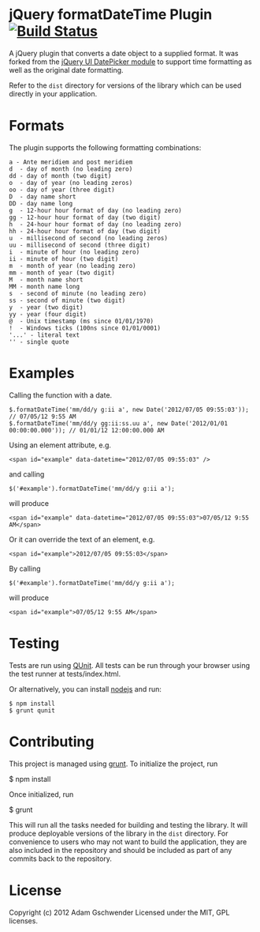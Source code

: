 jQuery formatDateTime Plugin [![Build Status](https://travis-ci.org/agschwender/jquery.formatDateTime.png)](https://travis-ci.org/agschwender/jquery.formatDateTime)
============================

A jQuery plugin that converts a date object to a supplied format. It was forked from the [jQuery UI DatePicker module](https://github.com/jquery/jquery-ui/blob/master/ui/jquery.ui.datepicker.js) to support time formatting as well as the original date formatting.

Refer to the `dist` directory for versions of the library which can be used directly in your application.

Formats
=======

The plugin supports the following formatting combinations:

    a - Ante meridiem and post meridiem
    d  - day of month (no leading zero)
    dd - day of month (two digit)
    o  - day of year (no leading zeros)
    oo - day of year (three digit)
    D  - day name short
    DD - day name long
    g  - 12-hour hour format of day (no leading zero)
    gg - 12-hour hour format of day (two digit)
    h  - 24-hour hour format of day (no leading zero)
    hh - 24-hour hour format of day (two digit)
    u  - millisecond of second (no leading zeros)
    uu - millisecond of second (three digit)
    i  - minute of hour (no leading zero)
    ii - minute of hour (two digit)
    m  - month of year (no leading zero)
    mm - month of year (two digit)
    M  - month name short
    MM - month name long
    s  - second of minute (no leading zero)
    ss - second of minute (two digit)
    y  - year (two digit)
    yy - year (four digit)
    @  - Unix timestamp (ms since 01/01/1970)
    !  - Windows ticks (100ns since 01/01/0001)
    '...' - literal text
    '' - single quote

Examples
========

Calling the function with a date.

    $.formatDateTime('mm/dd/y g:ii a', new Date('2012/07/05 09:55:03')); // 07/05/12 9:55 AM
    $.formatDateTime('mm/dd/y gg:ii:ss.uu a', new Date('2012/01/01 00:00:00.000')); // 01/01/12 12:00:00.000 AM

Using an element attribute, e.g.

    <span id="example" data-datetime="2012/07/05 09:55:03" />

and calling

    $('#example').formatDateTime('mm/dd/y g:ii a');

will produce

    <span id="example" data-datetime="2012/07/05 09:55:03">07/05/12 9:55 AM</span>

Or it can override the text of an element, e.g.

    <span id="example">2012/07/05 09:55:03</span>

By calling

    $('#example').formatDateTime('mm/dd/y g:ii a');

will produce

    <span id="example">07/05/12 9:55 AM</span>

Testing
=======

Tests are run using [QUnit](http://docs.jquery.com/QUnit). All tests can be run through your browser using the test runner at tests/index.html.

Or alternatively, you can install [nodejs](http://nodejs.org/) and run:

    $ npm install
    $ grunt qunit

Contributing
============

This project is managed using [grunt](http://gruntjs.com/). To initialize the project, run

   $ npm install

Once initialized, run

   $ grunt

This will run all the tasks needed for building and testing the library. It will produce deployable versions of the library in the `dist` directory. For convenience to users who may not want to build the application, they are also included in the repository and should be included as part of any commits back to the repository.

License
=======

Copyright (c) 2012 Adam Gschwender
Licensed under the MIT, GPL licenses.
